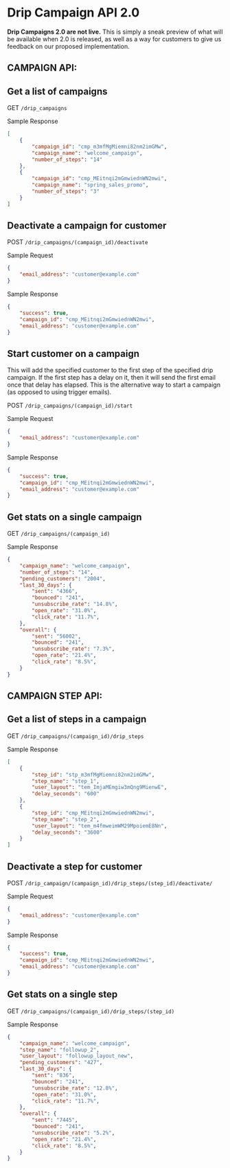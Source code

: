 # Drip Campaign API 2.0

**Drip Campaigns 2.0 are not live.**  This is simply a sneak preview of what will be available when 2.0 is released, as well as a way for customers to give us feedback on our proposed implementation.

## CAMPAIGN API:

## Get a list of campaigns
GET `/drip_campaigns`

Sample Response

```json
[
    {
        "campaign_id": "cmp_m3mfMgMiemni82nm2imGMw",
        "campaign_name": "welcome_campaign",
        "number_of_steps": "14"
    },
    {
        "campaign_id": "cmp_MEitnqi2mGmwiednWN2mwi",
        "campaign_name": "spring_sales_promo",
        "number_of_steps": "3"
    }
]
```

## Deactivate a campaign for customer
POST `/drip_campaigns/(campaign_id)/deactivate`

Sample Request

```json
{
    "email_address": "customer@example.com"
}
```

Sample Response

```json
{
    "success": true,
    "campaign_id": "cmp_MEitnqi2mGmwiednWN2mwi",
    "email_address": "customer@example.com"
}
```

## Start customer on a campaign
This will add the specified customer to the first step of the specified drip campaign.  If the first step has a delay on it, then it will send the first email once that delay has elapsed.  This is the alternative way to start a campaign (as opposed to using trigger emails).

POST `/drip_campaigns/(campaign_id)/start`

Sample Request

```json
{
    "email_address": "customer@example.com"
}
```

Sample Response

```json
{
    "success": true,
    "campaign_id": "cmp_MEitnqi2mGmwiednWN2mwi",
    "email_address": "customer@example.com"
}
```

## Get stats on a single campaign
GET `/drip_campaigns/(campaign_id)`

Sample Response

```json
{
    "campaign_name": "welcome_campaign",
    "number_of_steps": "14",
    "pending_customers": "2004",
    "last_30_days": {
        "sent": "4366",
        "bounced": "241",
        "unsubscribe_rate": "14.8%",
        "open_rate": "31.0%",
        "click_rate": "11.7%",
    },
    "overall": {
        "sent": "56002",
        "bounced": "241",
        "unsubscribe_rate": "7.3%",
        "open_rate": "21.4%",
        "click_rate": "8.5%",
    }
}
```

## CAMPAIGN STEP API:

## Get a list of steps in a campaign
GET `/drip_campaigns/(campaign_id)/drip_steps`

Sample Response

```json
[
    {
        "step_id": "stp_m3mfMgMiemni82nm2imGMw",
        "step_name": "step_1",
        "user_layout": "tem_ImjaMEmgiw3mQng9MienwE",
        "delay_seconds": "600"
    },
    {
        "step_id": "cmp_MEitnqi2mGmwiednWN2mwi",
        "step_name": "step_2",
        "user_layout": "tem_m4fmweimWM29MpoiemE8Nn",
        "delay_seconds": "3600"
    }
]
```

## Deactivate a step for customer
POST `/drip_campaign/(campaign_id)/drip_steps/(step_id)/deactivate/`

Sample Request

```json
{
    "email_address": "customer@example.com"
}
```

Sample Response

```json
{
    "success": true,
    "campaign_id": "cmp_MEitnqi2mGmwiednWN2mwi",
    "email_address": "customer@example.com"
}
```

## Get stats on a single step
GET `/drip_campaigns/(campaign_id)/drip_steps/(step_id)`

Sample Response

```json
{
    "campaign_name": "welcome_campaign",
    "step_name": "followup_2",
    "user_layout": "followup_layout_new",
    "pending_customers": "427",
    "last_30_days": {
        "sent": "836",
        "bounced": "241",
        "unsubscribe_rate": "12.8%",
        "open_rate": "31.0%",
        "click_rate": "11.7%",
    },
    "overall": {
        "sent": "7445",
        "bounced": "241",
        "unsubscribe_rate": "5.2%",
        "open_rate": "21.4%",
        "click_rate": "8.5%",
    }
}
```